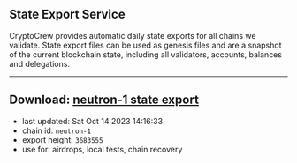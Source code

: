 ## State Export Service
CryptoCrew provides automatic daily state exports for all chains we validate. State export files can be used as genesis files and are a snapshot of the current blockchain state, including all validators, accounts, balances and delegations.

---
**Download: [neutron-1 state export](https://dl.ccvalidators.com/SERVICE/neutron/neutron-1_export_3683555.json)**
---

- last updated: Sat Oct 14 2023 14:16:33
- chain id: `neutron-1`
- export height: `3683555`
- use for: airdrops, local tests, chain recovery
